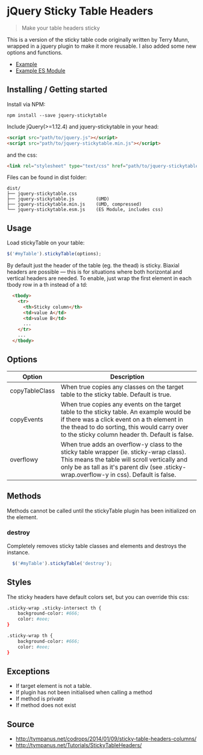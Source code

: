 # jQuery Sticky Table Headers
> Make your table headers sticky

This is a version of the sticky table code originally written by Terry Munn, wrapped in a jquery plugin to make it more reusable. I also added some new options and functions.

* [Example](http://jpchip.github.io/stickytable/example/)
* [Example ES Module](http://jpchip.github.io/stickytable/example/module.html)

## Installing / Getting started

Install via NPM:

```npm
npm install --save jquery-stickytable 
```

Include jQuery(>=1.12.4) and jquery-stickytable in your head:

```html
<script src="path/to/jquery.js"></script>
<script src="path/to/jquery-stickytable.min.js"></script>
```

and the css:

```html
<link rel="stylesheet" type="text/css" href="path/to/jquery-stickytable.css">
```

Files can be found in dist folder:

```text
dist/
├── jquery-stickytable.css
├── jquery-stickytable.js        (UMD)
├── jquery-stickytable.min.js    (UMD, compressed)
└── jquery-stickytable.esm.js    (ES Module, includes css)
```

## Usage

Load stickyTable on your table:

```javascript
$('#myTable').stickyTable(options);
```

By default just the header of the table (eg. the thead) is sticky. Biaxial headers are 
possible — this is for situations where both horizontal and vertical headers are needed. 
To enable, just wrap the first element in each tbody row in a th instead of a td:

```html
  <tbody>
    <tr>
      <th>Sticky column</th>
      <td>value A</td>
      <td>value B</td>
      ...
    </tr>
    ...
  </tbody>
```

## Options

| Option  | Description |
| ------------- | ------------- |
| copyTableClass  | When true copies any classes on the target table to the sticky table. Default is true.  |
| copyEvents  | When true copies any events on the target table to the sticky table. An example would be if there was a click event on a th element in the thead to do sorting, this would carry over to the sticky column header th. Default is false. |
| overflowy | When true adds an overflow-y class to the sticky table wrapper (ie. sticky-wrap class). This means the table will scroll vertically and only be as tall as it's parent div (see .sticky-wrap.overflow-y in css). Default is false.|

## Methods

Methods cannot be called until the stickyTable plugin has been initialized on the element.

### destroy

Completely removes sticky table classes and elements and destroys the instance.

```javascript
  $('#myTable').stickyTable('destroy');
```

## Styles

The sticky headers have default colors set, but you can override this css:

```bash
.sticky-wrap .sticky-intersect th {
    background-color: #666;
    color: #eee;
}

.sticky-wrap th {
	background-color: #666;
	color: #eee;
}
```

## Exceptions

* If target element is not a table.
* If plugin has not been initialised when calling a method
* If method is private
* If method does not exist

## Source

* http://tympanus.net/codrops/2014/01/09/sticky-table-headers-columns/
* http://tympanus.net/Tutorials/StickyTableHeaders/
